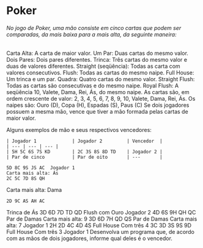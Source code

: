 # Poker

###### No jogo de Poker, uma mão consiste em cinco cartas que podem ser comparadas, da mais baixa para a mais alta, da seguinte maneira:

Carta Alta: A carta de maior valor.
Um Par: Duas cartas do mesmo valor.
Dois Pares: Dois pares diferentes.
Trinca: Três cartas do mesmo valor e duas de valores diferentes.
Straight (seqüência): Todas as carta com valores consecutivos.
Flush: Todas as cartas do mesmo naipe.
Full House: Um trinca e um par.
Quadra: Quatro cartas do mesmo valor.
Straight Flush: Todas as cartas são consecutivas e do mesmo naipe.
Royal Flush: A seqüência 10, Valete, Dama, Rei, Ás, do mesmo naipe.
As cartas são, em ordem crescente de valor: 2, 3, 4, 5, 6, 7, 8, 9, 10, Valete, Dama, Rei, Ás.
Os naipes são: Ouro (D), Copa (H), Espadas (S), Paus (C)
Se dois jogadores possuem a mesma mão, vence que tiver a mão formada pelas cartas de maior valor.

Alguns exemplos de mão e seus respectivos vencedores:

 	| Jogador 1	 			| Jogador 2	 		| Vencedor	|
	| --- | --- | --- |
 	| 5H 5C 6S 7S KD 		| 2C 3S 8S 8D TD	| Jogador 2	|
	| Par de cinco			| Par de oito 		| ---		|
	
 	5D 8C 9S JS AC	Jogador 1
	Carta mais alta: Ás
 	2C 5C 7D 8S QH
Carta mais alta: Dama
 	
 	2D 9C AS AH AC
Trinca de Ás
 	3D 6D 7D TD QD
Flush com Ouro
 	Jogador 2
 	4D 6S 9H QH QC
Par de Damas
Carta mais alta: 9
 	3D 6D 7H QD QS
Par de Damas
Carta mais alta: 7
 	Jogador 1
 	2H 2D 4C 4D 4S
Full House
Com três 4
 	3C 3D 3S 9S 9D
Full House
Com três 3
 	Jogador 1
Desenvolva um programa que, de acordo com as mãos de dois jogadores, informe qual deles é o vencedor.